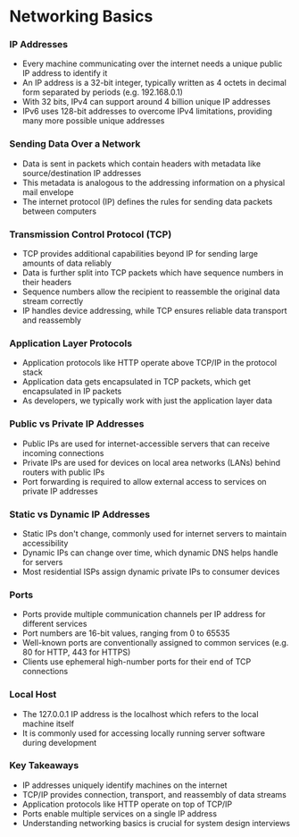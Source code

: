 # Networking Basics

### IP Addresses

- Every machine communicating over the internet needs a unique public IP address to identify it
- An IP address is a 32-bit integer, typically written as 4 octets in decimal form separated by periods (e.g. 192.168.0.1)
- With 32 bits, IPv4 can support around 4 billion unique IP addresses
- IPv6 uses 128-bit addresses to overcome IPv4 limitations, providing many more possible unique addresses

### Sending Data Over a Network

- Data is sent in packets which contain headers with metadata like source/destination IP addresses
- This metadata is analogous to the addressing information on a physical mail envelope
- The internet protocol (IP) defines the rules for sending data packets between computers

### Transmission Control Protocol (TCP)

- TCP provides additional capabilities beyond IP for sending large amounts of data reliably
- Data is further split into TCP packets which have sequence numbers in their headers
- Sequence numbers allow the recipient to reassemble the original data stream correctly
- IP handles device addressing, while TCP ensures reliable data transport and reassembly

### Application Layer Protocols

- Application protocols like HTTP operate above TCP/IP in the protocol stack
- Application data gets encapsulated in TCP packets, which get encapsulated in IP packets
- As developers, we typically work with just the application layer data

### Public vs Private IP Addresses

- Public IPs are used for internet-accessible servers that can receive incoming connections
- Private IPs are used for devices on local area networks (LANs) behind routers with public IPs
- Port forwarding is required to allow external access to services on private IP addresses

### Static vs Dynamic IP Addresses

- Static IPs don't change, commonly used for internet servers to maintain accessibility
- Dynamic IPs can change over time, which dynamic DNS helps handle for servers
- Most residential ISPs assign dynamic private IPs to consumer devices

### Ports

- Ports provide multiple communication channels per IP address for different services
- Port numbers are 16-bit values, ranging from 0 to 65535
- Well-known ports are conventionally assigned to common services (e.g. 80 for HTTP, 443 for HTTPS)
- Clients use ephemeral high-number ports for their end of TCP connections

### Local Host

- The 127.0.0.1 IP address is the localhost which refers to the local machine itself
- It is commonly used for accessing locally running server software during development

### Key Takeaways

- IP addresses uniquely identify machines on the internet
- TCP/IP provides connection, transport, and reassembly of data streams
- Application protocols like HTTP operate on top of TCP/IP
- Ports enable multiple services on a single IP address
- Understanding networking basics is crucial for system design interviews
